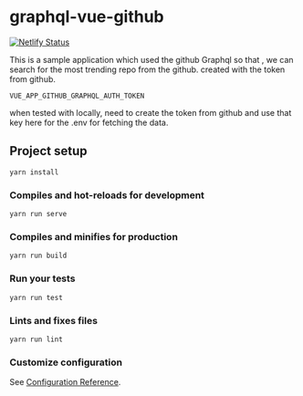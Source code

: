 # graphql-vue-github

[![Netlify Status](https://api.netlify.com/api/v1/badges/810b5a5e-ffaa-43f3-acce-f944cb8dcb5c/deploy-status)](https://app.netlify.com/sites/graphql-github-sample/deploys)

This is a sample application which used the github Graphql so that , we can search for the most trending repo from the github. created with the token from github.

```VUE_APP_GITHUB_GRAPHQL_AUTH_TOKEN```

when tested with locally, need to create the token from github and use that key here for the .env for fetching the data.

## Project setup
```
yarn install
```

### Compiles and hot-reloads for development
```
yarn run serve
```

### Compiles and minifies for production
```
yarn run build
```

### Run your tests
```
yarn run test
```

### Lints and fixes files
```
yarn run lint
```

### Customize configuration
See [Configuration Reference](https://cli.vuejs.org/config/).
